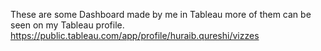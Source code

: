 These are some Dashboard made by me in Tableau more of them can be seen on my Tableau profile.
https://public.tableau.com/app/profile/huraib.qureshi/vizzes
